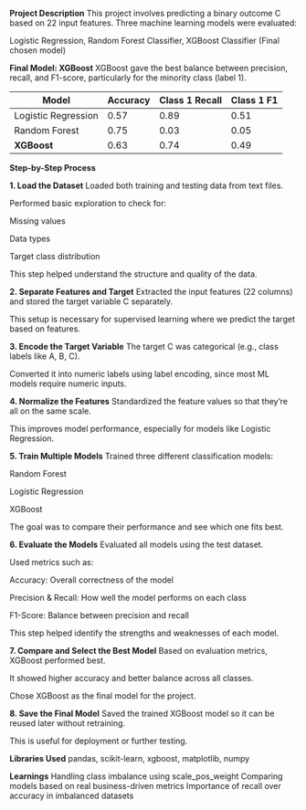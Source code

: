 **Project Description**
This project involves predicting a binary outcome C based on 22 input features. Three machine learning models were evaluated:

Logistic Regression,
Random Forest Classifier,
XGBoost Classifier (Final chosen model)

**Final Model: XGBoost**
XGBoost gave the best balance between precision, recall, and F1-score, particularly for the minority class (label 1).

| Model              | Accuracy | Class 1 Recall | Class 1 F1 |
|--------------------|----------|----------------|------------|
| Logistic Regression| 0.57     | 0.89           | 0.51       |
| Random Forest      | 0.75     | 0.03           | 0.05       |
| **XGBoost**        | 0.63     | 0.74           | 0.49       |

**Step-by-Step Process**

**1. Load the Dataset**
Loaded both training and testing data from text files.

Performed basic exploration to check for:

Missing values

Data types

Target class distribution

This step helped understand the structure and quality of the data.

**2. Separate Features and Target**
Extracted the input features (22 columns) and stored the target variable C separately.

This setup is necessary for supervised learning where we predict the target based on features.

**3. Encode the Target Variable**
The target C was categorical (e.g., class labels like A, B, C).

Converted it into numeric labels using label encoding, since most ML models require numeric inputs.

**4. Normalize the Features**
Standardized the feature values so that they’re all on the same scale.

This improves model performance, especially for models like Logistic Regression.

**5. Train Multiple Models**
Trained three different classification models:

Random Forest

Logistic Regression

XGBoost

The goal was to compare their performance and see which one fits best.

**6. Evaluate the Models**
Evaluated all models using the test dataset.

Used metrics such as:

Accuracy: Overall correctness of the model

Precision & Recall: How well the model performs on each class

F1-Score: Balance between precision and recall

This step helped identify the strengths and weaknesses of each model.

**7. Compare and Select the Best Model**
Based on evaluation metrics, XGBoost performed best.

It showed higher accuracy and better balance across all classes.

Chose XGBoost as the final model for the project.

**8. Save the Final Model**
Saved the trained XGBoost model so it can be reused later without retraining.

This is useful for deployment or further testing.


**Libraries Used**
pandas, scikit-learn, xgboost, matplotlib, numpy

 **Learnings**
Handling class imbalance using scale_pos_weight
Comparing models based on real business-driven metrics
Importance of recall over accuracy in imbalanced datasets

